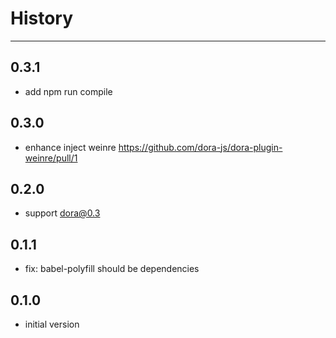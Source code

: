 # History

---

## 0.3.1

- add npm run compile

## 0.3.0

- enhance inject weinre https://github.com/dora-js/dora-plugin-weinre/pull/1

## 0.2.0

- support dora@0.3

## 0.1.1

- fix: babel-polyfill should be dependencies 

## 0.1.0

- initial version
